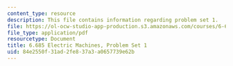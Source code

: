 ```yaml
---
content_type: resource
description: This file contains information regarding problem set 1.
file: https://ol-ocw-studio-app-production.s3.amazonaws.com/courses/6-685-electric-machines-fall-2013/84e2550f31ad2fe837a3a0657739e62b_MIT6_685F13_ps01.pdf
file_type: application/pdf
resourcetype: Document
title: 6.685 Electric Machines, Problem Set 1
uid: 84e2550f-31ad-2fe8-37a3-a0657739e62b
---
```

